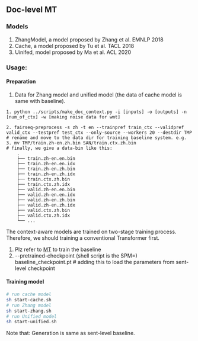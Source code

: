 ## Doc-level MT 

### Models
1. ZhangModel, a model proposed by Zhang et al. EMNLP 2018
2. Cache, a model proposed by Tu et al. TACL 2018
3. Uinifed, model proposed by Ma et al. ACL 2020

### Usage:

#### Preparation
1. Data for Zhang model and unified model (the data of cache model is same with baseline). 
```bach
1. python ../scripts/make_doc_context.py -i [inputs] -o [outputs] -n [num_of_ctx] -w [making noise data for wmt]

2. fairseq-preprocess -s zh -t en --trainpref train_ctx --validpref valid_ctx --testpref test_ctx --only-source --workers 20 --destdir TMP
# rename and move to the data dir for training baseline system. e.g.
3. mv TMP/train.zh-en.zh.bin SAN/train.ctx.zh.bin
# finally, we give a data-bin like this:
    .
    ├── train.zh-en.en.bin   
    ├── train.zh-en.en.idx   
    ├── train.zh-en.zh.bin   
    ├── train.zh-en.zh.idx        
    ├── train.ctx.zh.bin   
    ├── train.ctx.zh.idx 
    ├── valid.zh-en.en.bin   
    ├── valid.zh-en.en.idx    
    ├── valid.zh-en.zh.bin   
    ├── valid.zh-en.zh.idx 
    ├── valid.ctx.zh.bin   
    ├── valid.ctx.zh.idx 
    └── ...
```
The context-aware models are trained on two-stage training process. Therefore, we should training a conventional Transformer first.
1. Plz refer to [MT](../../mt/README.md) to train the baseline
2. --pretrained-checkpoint (shell script is the SPM=) baseline_checkpoint.pt # adding this to load the parameters from sent-level checkpoint

#### Training model
```bash
# run cache model
sh start-cache.sh
# run Zhang model
sh start-zhang.sh
# run Unified model
sh start-unified.sh
```

Note that: Generation is same as sent-level baseline.